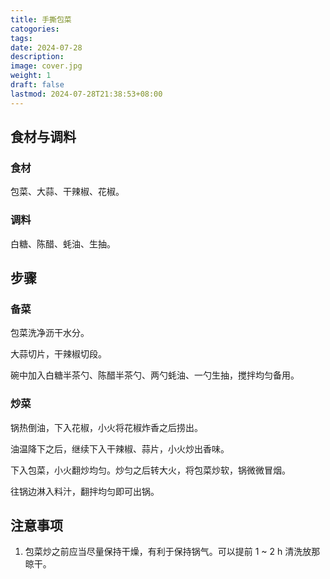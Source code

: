 ```yaml
---
title: 手撕包菜
catogories: 
tags: 
date: 2024-07-28
description: 
image: cover.jpg
weight: 1
draft: false
lastmod: 2024-07-28T21:38:53+08:00
---
```

## 食材与调料

### 食材

包菜、大蒜、干辣椒、花椒。

### 调料

白糖、陈醋、蚝油、生抽。

## 步骤

### 备菜

包菜洗净沥干水分。

大蒜切片，干辣椒切段。

碗中加入白糖半茶勺、陈醋半茶勺、两勺蚝油、一勺生抽，搅拌均匀备用。

### 炒菜

锅热倒油，下入花椒，小火将花椒炸香之后捞出。

油温降下之后，继续下入干辣椒、蒜片，小火炒出香味。

下入包菜，小火翻炒均匀。炒匀之后转大火，将包菜炒软，锅微微冒烟。

往锅边淋入料汁，翻拌均匀即可出锅。


## 注意事项

1. 包菜炒之前应当尽量保持干燥，有利于保持锅气。可以提前 1 ~ 2 h 清洗放那晾干。
